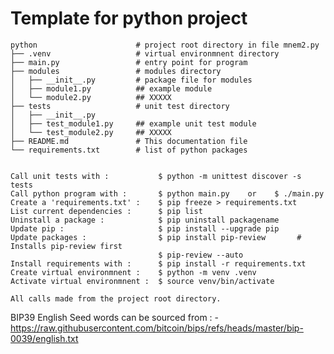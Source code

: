 # Template for python project
 
    python                      # project root directory in file mnem2.py
    ├── .venv                   # virtual environmnent directory 
    ├── main.py                 # entry point for program 
    ├── modules                 # modules directory
    │   ├── __init__.py         # package file for modules
    │   ├── module1.py          ## example module
    │   └── module2.py          ## XXXXX
    ├── tests                   # unit test directory
    │   ├── __init__.py
    │   ├── test_module1.py     ## example unit test module
    │   └── test_module2.py     ## XXXXX
    ├── README.md               # This documentation file
    └── requirements.txt        # list of python packages
 

    Call unit tests with :           $ python -m unittest discover -s tests
    Call python program with :       $ python main.py    or    $ ./main.py
    Create a 'requirements.txt' :    $ pip freeze > requirements.txt
    List current dependencies :      $ pip list
    Uninstall a package :            $ pip uninstall packagename
    Update pip :                     $ pip install --upgrade pip
    Update packages :                $ pip install pip-review       # Installs pip-review first
                                     $ pip-review --auto
    Install requirements with :      $ pip install -r requirements.txt 
    Create virtual environmnent :    $ python -m venv .venv
    Activate virtual environmnent :  $ source venv/bin/activate

    All calls made from the project root directory.


BIP39 English Seed words can be sourced from : -
    https://raw.githubusercontent.com/bitcoin/bips/refs/heads/master/bip-0039/english.txt

